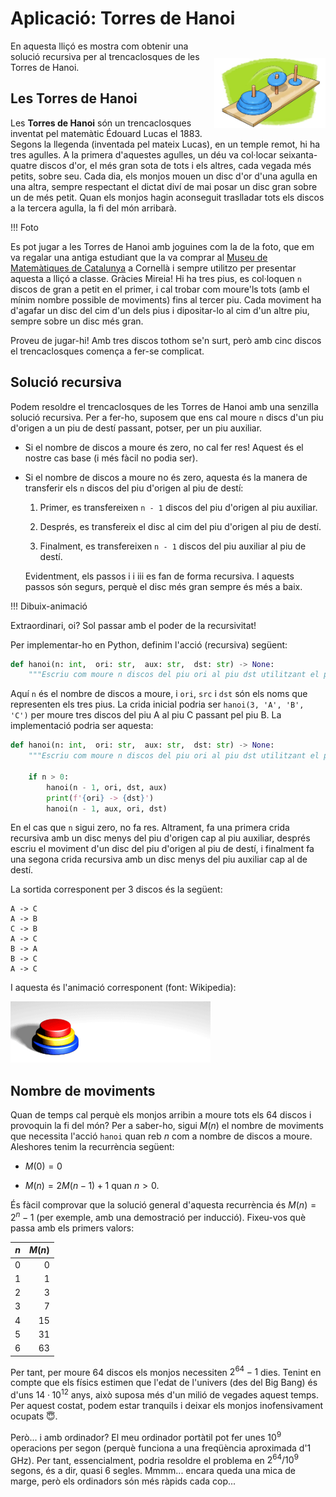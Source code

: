 # Aplicació: Torres de Hanoi

<img src='./hanoi.png' style='height: 8em; float: right; margin: 2em 0 1em 1em;'/>

En aquesta lliçó es mostra com obtenir una solució recursiva per al trencaclosques de les Torres de Hanoi.


## Les Torres de Hanoi

Les **Torres de Hanoi** són un trencaclosques inventat pel matemàtic Édouard Lucas el 1883. Segons la llegenda (inventada pel mateix Lucas), en un temple remot, hi ha tres agulles. A la primera d'aquestes agulles, un déu va col·locar seixanta-quatre discos d'or, el més gran sota de tots i els altres, cada vegada més petits, sobre seu. Cada dia, els monjos mouen un disc d'or d'una agulla en una altra, sempre respectant el dictat diví de mai posar un disc gran sobre un de més petit. Quan els monjos hagin aconseguit traslladar tots els discos a la tercera agulla, la fi del món arribarà.

!!! Foto

Es pot jugar a les Torres de Hanoi amb joguines com la de la foto, que em va regalar una antiga estudiant que la va comprar al [Museu de Matemàtiques de Catalunya](https://mmaca.cat/) a Cornellà i sempre utilitzo per presentar aquesta a lliçó a classe. Gràcies Mireia! Hi ha tres pius, es col·loquen `n` discos de gran a petit en el primer, i cal trobar com moure'ls tots (amb el mínim nombre possible de moviments) fins al tercer piu. Cada moviment ha d'agafar un disc del cim d'un dels pius i dipositar-lo al cim d'un altre piu, sempre sobre un disc més gran.

Proveu de jugar-hi! Amb tres discos tothom se'n surt, però amb cinc discos el trencaclosques comença a fer-se complicat.


## Solució recursiva

Podem resoldre el trencaclosques de les Torres de Hanoi amb una senzilla solució recursiva. Per a fer-ho, suposem que ens cal moure `n` discs d'un piu d'origen a un piu de destí passant, potser, per un piu auxiliar.

- Si el nombre de discos a moure és zero, no cal fer res! Aquest és el nostre cas base (i més fàcil no podia ser).

- Si el nombre de discos a moure no és zero, aquesta és la manera de transferir els `n` discos del piu d'origen al piu de destí:

    1. Primer, es transfereixen `n - 1` discos del piu d'origen al piu auxiliar.

    2. Després, es transfereix el disc al cim del piu d'origen al piu de destí.

    3. Finalment, es transfereixen `n - 1` discos del piu auxiliar al piu de destí.

    Evidentment, els passos i i iii es fan de forma recursiva. I aquests passos són segurs, perquè el disc més gran sempre és més a baix.

!!! Dibuix-animació

Extraordinari, oi? Sol passar amb el poder de la recursivitat!

Per implementar-ho en Python, definim l'acció (recursiva) següent:

```python
def hanoi(n: int,  ori: str,  aux: str,  dst: str) -> None:
    """Escriu com moure n discos del piu ori al piu dst utilitzant el piu aux."""
```

Aquí `n` és el nombre de discos a moure, i `ori`, `src` i `dst` són els noms que representen els tres pius. La crida inicial podria ser `hanoi(3, 'A', 'B', 'C')` per moure tres discos del piu A al piu C passant pel piu B. La implementació podria ser aquesta:

```python
def hanoi(n: int,  ori: str,  aux: str,  dst: str) -> None:
    """Escriu com moure n discos del piu ori al piu dst utilitzant el piu aux."""

    if n > 0:
        hanoi(n - 1, ori, dst, aux)
        print(f'{ori} -> {dst}')
        hanoi(n - 1, aux, ori, dst)
```

En el cas que `n` sigui zero, no fa res. Altrament, fa una primera crida recursiva amb un disc menys del piu d'origen cap al piu auxiliar, després escriu el moviment d'un disc del piu d'origen al piu de destí, i finalment fa una segona crida recursiva amb un disc menys del piu auxiliar cap al de destí.

La sortida corresponent per 3 discos és la següent:

```text
A -> C
A -> B
C -> B
A -> C
B -> A
B -> C
A -> C
```

I aquesta és l'animació corresponent (font: Wikipedia):

![hanoi.gif](hanoi.gif)


## Nombre de moviments

Quan de temps cal perquè els monjos arribin a moure tots els 64 discos i provoquin la fi del món? Per a saber-ho, sigui $M(n)$ el nombre de moviments que necessita l'acció `hanoi` quan reb $n$ com a nombre de discos a moure. Aleshores tenim la recurrència següent:

- $M(0) = 0$

- $M(n) = 2M(n - 1) + 1$ quan $n>0$.

És fàcil comprovar que la solució general d'aquesta recurrència és $M(n)=2^n - 1$ (per exemple, amb una demostració per inducció). Fixeu-vos què passa amb els primers valors:

|$n$|$M(n)$|
|---|---:|
|0|0|
|1|1|
|2|3|
|3|7|
|4|15|
|5|31|
|6|63|

Per tant, per moure 64 discos els monjos necessiten $2^{64}-1$ dies. Tenint en compte que els físics estimen que l'edat de l'univers (des del Big Bang) és d'uns $14·10^{12}$ anys, això suposa més d'un milió de vegades aquest temps. Per aquest costat, podem estar tranquils i deixar els monjos inofensivament ocupats 😇.

Però... i amb ordinador? El meu ordinador portàtil pot fer unes $10^9$ operacions per segon (perquè funciona a una freqüència aproximada d'1 GHz). Per tant, essencialment, podria resoldre el problema en $2^{64}/10^9$ segons, és a dir, quasi 6 segles. Mmmm... encara queda una mica de marge, però els ordinadors són més ràpids cada cop... 


<Autors autors="jpetit"/> 

